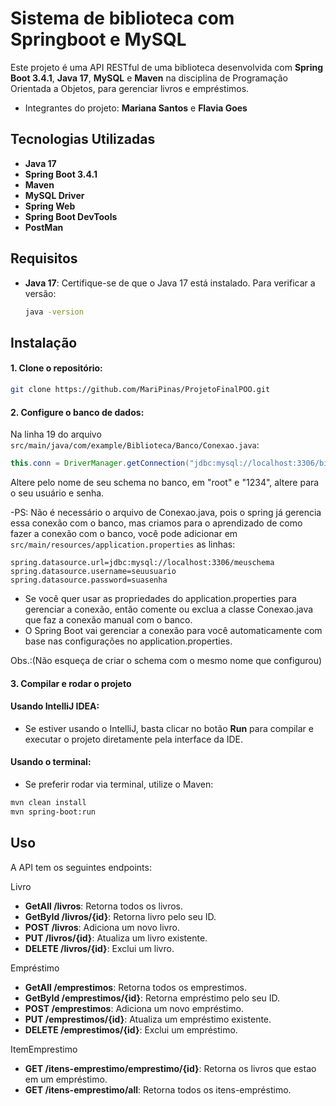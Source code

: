 # Sistema de biblioteca com Springboot e MySQL

Este projeto é uma API RESTful de uma biblioteca desenvolvida com **Spring Boot 3.4.1**, **Java 17**, **MySQL** e **Maven** na disciplina de Programação Orientada a Objetos, para gerenciar livros e empréstimos.
- Integrantes do projeto: **Mariana Santos** e **Flavia Goes**

## Tecnologias Utilizadas
- **Java 17**
- **Spring Boot 3.4.1**
- **Maven**
- **MySQL Driver**
- **Spring Web**
- **Spring Boot DevTools**
- **PostMan**

## Requisitos

- **Java 17**: Certifique-se de que o Java 17 está instalado. Para verificar a versão:
  ```bash
  java -version
  
## Instalação

#### 1. Clone o repositório:
   ```bash
   git clone https://github.com/MariPinas/ProjetoFinalPOO.git
   ```

#### 2. Configure o banco de dados:
 Na linha 19 do arquivo `src/main/java/com/example/Biblioteca/Banco/Conexao.java`:
```java
this.conn = DriverManager.getConnection("jdbc:mysql://localhost:3306/biblioteca", "root", "1234");
```
Altere pelo nome de seu schema no banco, em "root" e "1234", altere para o seu usuário e senha.

   -PS: Não é necessário o arquivo de Conexao.java, pois o spring já gerencia essa conexão com o banco, mas criamos para o aprendizado de como fazer a conexão com o banco, você pode adicionar em
   `src/main/resources/application.properties`
   as linhas:
   ```properties
   spring.datasource.url=jdbc:mysql://localhost:3306/meuschema
   spring.datasource.username=seuusuario
   spring.datasource.password=suasenha
   ```
- Se você quer usar as propriedades do application.properties para gerenciar a conexão, então comente ou exclua a classe Conexao.java que faz a conexão manual com o banco.
- O Spring Boot vai gerenciar a conexão para você automaticamente com base nas configurações no application.properties.
  
Obs.:(Não esqueça de criar o schema com o mesmo nome que configurou)

#### 3. Compilar e rodar o projeto

#### Usando IntelliJ IDEA:
- Se estiver usando o IntelliJ, basta clicar no botão **Run** para compilar e executar o projeto diretamente pela interface da IDE.

#### Usando o terminal:
- Se preferir rodar via terminal, utilize o Maven:
```bash
mvn clean install
mvn spring-boot:run
```

## Uso

A API tem os seguintes endpoints:

Livro
- **GetAll /livros**: Retorna todos os livros.
- **GetById /livros/{id}**: Retorna livro pelo seu ID.
- **POST /livros**: Adiciona um novo livro.
- **PUT /livros/{id}**: Atualiza um livro existente.
- **DELETE /livros/{id}**: Exclui um livro.
  
Empréstimo
- **GetAll /emprestimos**: Retorna todos os emprestimos.
- **GetById /emprestimos/{id}**: Retorna empréstimo pelo seu ID.
- **POST /emprestimos**: Adiciona um novo empréstimo.
- **PUT /emprestimos/{id}**: Atualiza um empréstimo existente.
- **DELETE /emprestimos/{id}**: Exclui um empréstimo.

ItemEmprestimo
- **GET /itens-emprestimo/emprestimo/{id}**: Retorna os livros que estao em um empréstimo.
- **GET /itens-emprestimo/all**: Retorna todos os itens-empréstimo.
